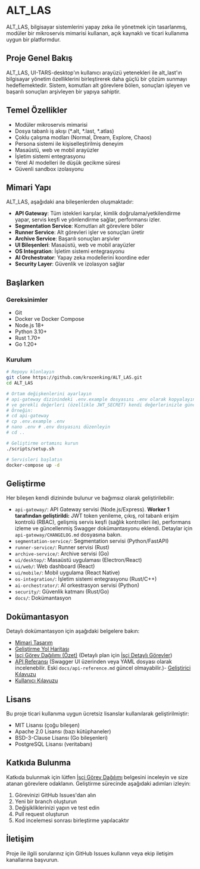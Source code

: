# ALT_LAS

ALT_LAS, bilgisayar sistemlerini yapay zeka ile yönetmek için tasarlanmış, modüler bir mikroservis mimarisi kullanan, açık kaynaklı ve ticari kullanıma uygun bir platformdur.

## Proje Genel Bakış

ALT_LAS, UI-TARS-desktop'ın kullanıcı arayüzü yetenekleri ile alt_last'ın bilgisayar yönetim özelliklerini birleştirerek daha güçlü bir çözüm sunmayı hedeflemektedir. Sistem, komutları alt görevlere bölen, sonuçları işleyen ve başarılı sonuçları arşivleyen bir yapıya sahiptir.

## Temel Özellikler

- Modüler mikroservis mimarisi
- Dosya tabanlı iş akışı (*.alt, *.last, *.atlas)
- Çoklu çalışma modları (Normal, Dream, Explore, Chaos)
- Persona sistemi ile kişiselleştirilmiş deneyim
- Masaüstü, web ve mobil arayüzler
- İşletim sistemi entegrasyonu
- Yerel AI modelleri ile düşük gecikme süresi
- Güvenli sandbox izolasyonu

## Mimari Yapı

ALT_LAS, aşağıdaki ana bileşenlerden oluşmaktadır:

- **API Gateway**: Tüm istekleri karşılar, kimlik doğrulama/yetkilendirme yapar, servis keşfi ve yönlendirme sağlar, performansı izler.
- **Segmentation Service**: Komutları alt görevlere böler
- **Runner Service**: Alt görevleri işler ve sonuçları üretir
- **Archive Service**: Başarılı sonuçları arşivler
- **UI Bileşenleri**: Masaüstü, web ve mobil arayüzler
- **OS Integration**: İşletim sistemi entegrasyonu
- **AI Orchestrator**: Yapay zeka modellerini koordine eder
- **Security Layer**: Güvenlik ve izolasyon sağlar

## Başlarken

### Gereksinimler

- Git
- Docker ve Docker Compose
- Node.js 18+
- Python 3.10+
- Rust 1.70+
- Go 1.20+

### Kurulum

```bash
# Repoyu klonlayın
git clone https://github.com/krozenking/ALT_LAS.git
cd ALT_LAS

# Ortam değişkenlerini ayarlayın
# api-gateway dizinindeki .env.example dosyasını .env olarak kopyalayın
# ve gerekli değerleri (özellikle JWT_SECRET) kendi değerlerinizle güncelleyin.
# Örneğin:
# cd api-gateway
# cp .env.example .env
# nano .env # .env dosyasını düzenleyin
# cd ..

# Geliştirme ortamını kurun
./scripts/setup.sh

# Servisleri başlatın
docker-compose up -d
```

## Geliştirme

Her bileşen kendi dizininde bulunur ve bağımsız olarak geliştirilebilir:

- `api-gateway/`: API Gateway servisi (Node.js/Express). **Worker 1 tarafından geliştirildi:** JWT token yenileme, çıkış, rol tabanlı erişim kontrolü (RBAC), gelişmiş servis keşfi (sağlık kontrolleri ile), performans izleme ve güncellenmiş Swagger dokümantasyonu eklendi. Detaylar için `api-gateway/CHANGELOG.md` dosyasına bakın.
- `segmentation-service/`: Segmentation servisi (Python/FastAPI)
- `runner-service/`: Runner servisi (Rust)
- `archive-service/`: Archive servisi (Go)
- `ui/desktop/`: Masaüstü uygulaması (Electron/React)
- `ui/web/`: Web dashboard (React)
- `ui/mobile/`: Mobil uygulama (React Native)
- `os-integration/`: İşletim sistemi entegrasyonu (Rust/C++)
- `ai-orchestrator/`: AI orkestrasyon servisi (Python)
- `security/`: Güvenlik katmanı (Rust/Go)
- `docs/`: Dokümantasyon

## Dokümantasyon

Detaylı dokümantasyon için aşağıdaki belgelere bakın:

- [Mimari Tasarım](architecture.md)
- [Geliştirme Yol Haritası](roadmap.md)
- [İşçi Görev Dağılımı (Özet)](worker_tasks.md) (Detaylı plan için [İşçi Detaylı Görevler](worker_tasks_detailed.md))
- [API Referansı](api-gateway/swagger.yaml) (Swagger UI üzerinden veya YAML dosyası olarak incelenebilir. Eski `docs/api-reference.md` güncel olmayabilir.)- [Geliştirici Kılavuzu](docs/developer-guide.md)
- [Kullanıcı Kılavuzu](docs/user-guide.md)

## Lisans

Bu proje ticari kullanıma uygun ücretsiz lisanslar kullanılarak geliştirilmiştir:

- MIT Lisansı (çoğu bileşen)
- Apache 2.0 Lisansı (bazı kütüphaneler)
- BSD-3-Clause Lisansı (Go bileşenleri)
- PostgreSQL Lisansı (veritabanı)

## Katkıda Bulunma

Katkıda bulunmak için lütfen [İşçi Görev Dağılımı](worker_tasks.md) belgesini inceleyin ve size atanan görevlere odaklanın. Geliştirme sürecinde aşağıdaki adımları izleyin:

1. Görevinizi GitHub Issues'dan alın
2. Yeni bir branch oluşturun
3. Değişikliklerinizi yapın ve test edin
4. Pull request oluşturun
5. Kod incelemesi sonrası birleştirme yapılacaktır

## İletişim

Proje ile ilgili sorularınız için GitHub Issues kullanın veya ekip iletişim kanallarına başvurun.

